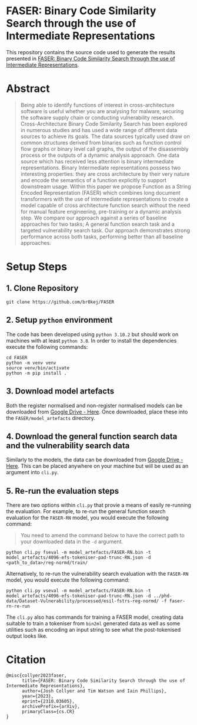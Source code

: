 # FASER: Binary Code Similarity Search through the use of Intermediate Representations

This repository contains the source code used to generate the results presented in [FASER: Binary Code Similarity
Search through the use of Intermediate Representations](https://arxiv.org/abs/2310.03605).

# Abstract
>Being able to identify functions of interest in cross-architecture software is useful whether you are analysing for malware, securing the software supply chain or conducting vulnerability research. Cross-Architecture Binary Code Similarity Search has been explored in numerous studies and has used a wide range of different data sources to achieve its goals. The data sources typically used draw on common structures derived from binaries such as function control flow graphs or binary level call graphs, the output of the disassembly process or the outputs of a dynamic analysis approach. One data source which has received less attention is binary intermediate representations. Binary Intermediate representations possess two interesting properties: they are cross architecture by their very nature and encode the semantics of a function explicitly to support downstream usage. Within this paper we propose Function as a String Encoded Representation (FASER) which combines long document transformers with the use of intermediate representations to create a model capable of cross architecture function search without the need for manual feature engineering, pre-training or a dynamic analysis step. We compare our approach against a series of baseline approaches for two tasks; A general function search task and a targeted vulnerability search task. Our approach demonstrates strong performance across both tasks, performing better than all baseline approaches.
# Setup Steps

## 1. Clone Repository

```
git clone https://github.com/br0kej/FASER
```

## 2. Setup `python` environment
The code has been developed using `python 3.10.2` but should work on machines with at least `python 3.8`. In order to
install the dependencies execute the following commands:
```
cd FASER
python -m venv venv
source venv/bin/activate
python -m pip install .
```
## 3. Download model artefacts

Both the register normalised and non-register normalised models can be downloaded from
[Google Drive - Here](https://drive.google.com/drive/folders/1EWUAo07_hg7u3rAOVl14xiqkaYCaIK2p?usp=drive_link). Once downloaded,
place these into the `FASER/model_artefacts` directory.

## 4. Download the general function search data and the vulnerability search data

Similarly to the models, the data can be downloaded from [Google Drive - Here](https://drive.google.com/drive/folders/1EWUAo07_hg7u3rAOVl14xiqkaYCaIK2p?usp=drive_link).
This can be placed anywhere on your machine but will be used as an argument into `cli.py`.

## 5. Re-run the evaluation steps

There are two options within `cli.py` that provie a means of easily re-running the evaluation. For example, to re-run
the general function search evaluation for the `FASER-RN` model, you would execute the following command:
>You need to amend the command below to have the correct path to your downloaded data in the `-d` argument.
```
python cli.py fseval -m model_artefacts/FASER-RN.bin -t model_artefacts/4096-efs-tokeniser-pad-trunc-RN.json -d <path_to_data>/reg-normd/train/
```

Alternatively, to re-run the vulnerability search evaluation with the `FASER-RN` model, you would execute the following
command:
```
python cli.py vseval -m model_artefacts/FASER-RN.bin -t model_artefacts/4096-efs-tokeniser-pad-trunc-RN.json -d ../phd-data/Dataset-Vulnerability/processed/esil-fstrs-reg-normd/ -f faser-rn-re-run
```

The `cli.py` also has commands for training a FASER model, creating data suitable to train a tokeniser from `bin2ml` generated
data as well as some utilities such as encoding an input string to see what the post-tokenised output looks like.

# Citation

```
@misc{collyer2023faser,
      title={FASER: Binary Code Similarity Search through the use of Intermediate Representations},
      author={Josh Collyer and Tim Watson and Iain Phillips},
      year={2023},
      eprint={2310.03605},
      archivePrefix={arXiv},
      primaryClass={cs.CR}
}
```
